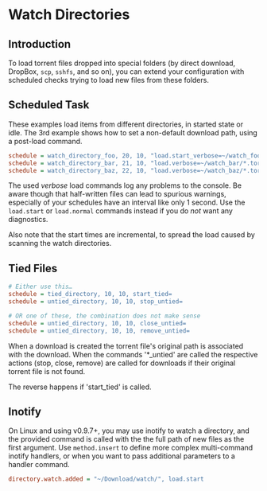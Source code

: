 Watch Directories
=================

Introduction
------------

To load torrent files dropped into special folders (by direct download, DropBox, ``scp``, ``sshfs``, and so on),
you can extend your configuration with scheduled checks trying to load new files from these folders.

Scheduled Task
--------------

These examples load items from different directories, in started state or idle.
The 3rd example shows how to set a non-default download path, using a post-load command.

```ini
schedule = watch_directory_foo, 20, 10, "load.start_verbose=~/watch_foo/*.torrent"
schedule = watch_directory_bar, 21, 10, "load.verbose=~/watch_bar/*.torrent"
schedule = watch_directory_baz, 22, 10, "load.verbose=~/watch_baz/*.torrent,d.directory.set=~/baz/"
```

The used *verbose* load commands log any problems to the console.
Be aware though that half-written files can lead to spurious warnings,
especially of your schedules have an interval like only 1 second.
Use the ``load.start`` or ``load.normal`` commands instead 
if you do *not* want any diagnostics.

Also note that the start times are incremental, to spread the load caused by scanning the watch directories.


Tied Files
----------

```ini
# Either use this…
schedule = tied_directory, 10, 10, start_tied=
schedule = untied_directory, 10, 10, stop_untied=

# OR one of these, the combination does not make sense
schedule = untied_directory, 10, 10, close_untied=
schedule = untied_directory, 10, 10, remove_untied=
```

When a download is created the torrent file's original path is associated with the download. When the commands '*_untied' are called the respective actions (stop, close, remove) are called for downloads if their original torrent file is not found.

The reverse happens if 'start_tied' is called.

Inotify
-------

On Linux and using v0.9.7+, you may use inotify to watch a directory, and the provided command is called with the the full path of new files as the first argument. Use `method.insert` to define more complex multi-command inotify handlers, or when you want to pass additional parameters to a handler command.

```ini
directory.watch.added = "~/Download/watch/", load.start
```

